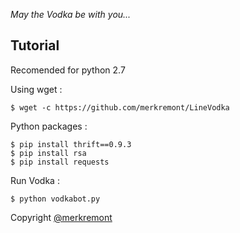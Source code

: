 _May the Vodka be with you..._

Tutorial
------
Recomended for python 2.7

Using wget :

    $ wget -c https://github.com/merkremont/LineVodka

Python packages :

    $ pip install thrift==0.9.3
    $ pip install rsa
    $ pip install requests

Run Vodka :

    $ python vodkabot.py


Copyright [@merkremont](https://twitter.com/merkremont)
